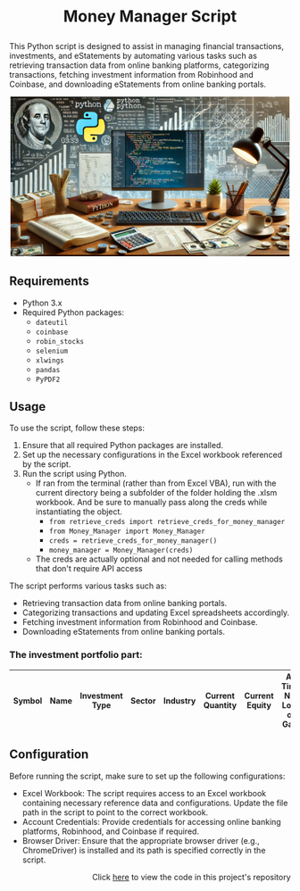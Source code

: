 <h1>
    <p align="center">Money Manager Script</p>
</h1>

This Python script is designed to assist in managing financial transactions, investments, and eStatements by automating various tasks such as retrieving transaction data from online banking platforms, categorizing transactions, fetching investment information from Robinhood and Coinbase, and downloading eStatements from online banking portals.

<div style="text-align: center;">
    <img src="Money%20Manager%20Pic.webp" alt="Money Manager Logo" width="500"/>
</div>

## Requirements

- Python 3.x
- Required Python packages:
    - `dateutil`
    - `coinbase`
    - `robin_stocks`
    - `selenium`
    - `xlwings`
    - `pandas`
    - `PyPDF2`

## Usage

To use the script, follow these steps:

1. Ensure that all required Python packages are installed.
2. Set up the necessary configurations in the Excel workbook referenced by the script.
3. Run the script using Python.
   - If ran from the terminal (rather than from Excel VBA), run with the current directory being a subfolder of the folder holding the .xlsm workbook. And be sure to manually pass along the creds while instantiating the object. 
     - `from retrieve_creds import retrieve_creds_for_money_manager`
     - `from Money_Manager import Money_Manager`
     - `creds = retrieve_creds_for_money_manager()`
     - `money_manager = Money_Manager(creds)`
   - The creds are actually optional and not needed for calling methods that don't require API access

The script performs various tasks such as:

- Retrieving transaction data from online banking portals.
- Categorizing transactions and updating Excel spreadsheets accordingly.
- Fetching investment information from Robinhood and Coinbase.
- Downloading eStatements from online banking portals.

### The investment portfolio part:

| Symbol | Name | Investment Type | Sector | Industry | Current Quantity | Current Equity | All Time Net Loss or Gain |
|--------|------|-----------------|--------|----------|------------------|----------------|---------------------------|

## Configuration

Before running the script, make sure to set up the following configurations:

- Excel Workbook: The script requires access to an Excel workbook containing necessary reference data and configurations. Update the file path in the script to point to the correct workbook.
- Account Credentials: Provide credentials for accessing online banking platforms, Robinhood, and Coinbase if required.
- Browser Driver: Ensure that the appropriate browser driver (e.g., ChromeDriver) is installed and its path is specified correctly in the script.

<p align="right">Click <a href="https://github.com/bhyman67/Functionalities-for-my-Money-Manager">here</a> to view the code in this project's repository<p>
